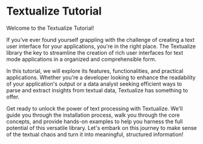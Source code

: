 # Textualize Tutorial

Welcome to the Textualize Tutorial! 

If you've ever found yourself grappling with the challenge of creating a text user interface for your applications, you're in the right place. The Textualize library the key to streamline the creation of rich user interfaces for text mode applications in a organized and comprehensible form.

In this tutorial, we will explore its features, functionalities, and practical applications. Whether you're a developer looking to enhance the readability of your application's output or a data analyst seeking efficient ways to parse and extract insights from textual data, Textualize has something to offer.

Get ready to unlock the power of text processing with Textualize. We'll guide you through the installation process, walk you through the core concepts, and provide hands-on examples to help you harness the full potential of this versatile library. Let's embark on this journey to make sense of the textual chaos and turn it into meaningful, structured information!